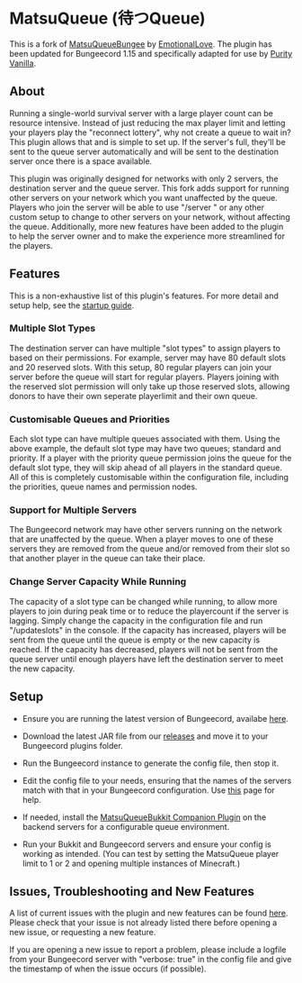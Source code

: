 # MatsuQueue (待つQueue)
This is a fork of [MatsuQueueBungee](https://github.com/EmotionalLove/MatsuQueueBungee) by [EmotionalLove](https://github.com/EmotionalLove). The plugin has been updated for Bungeecord 1.15 and specifically adapted for use by [Purity Vanilla](https://www.purity-vanilla.xyz/).

## About
Running a single-world survival server with a large player count can be resource intensive. Instead of just reducing the max player limit and letting your players play the "reconnect lottery", why not create a queue to wait in? This plugin allows that and is simple to set up. If the server's full, they'll be  sent to the queue server automatically and will be sent to the destination server once there is a space available.

This plugin was originally designed for networks with only 2 servers, the destination server and the queue server. This fork adds support for running other servers on your network which you want unaffected by the queue. Players who join the server will be able to use "/server <servername>" or any other custom setup to change to other servers on your network, without affecting the queue. Additionally, more new features have been added to the plugin to help the server owner and to make the experience more streamlined for the players.

## Features
This is a non-exhaustive list of this plugin's features. For more detail and setup help, see the [startup guide](https://github.com/nitricspace/MatsuQueue/wiki/Getting-Started).

### Multiple Slot Types
The destination server can have multiple "slot types" to assign players to based on their permissions. For example, server may have 80 default slots and 20 reserved slots. With this setup, 80 regular players can join your server before the queue will start for regular players. Players joining with the reserved slot permission will only take up those reserved slots, allowing donors to have their own seperate playerlimit and their own queue.

### Customisable Queues and Priorities
Each slot type can have multiple queues associated with them. Using the above example, the default slot type may have two queues; standard and priority. If a player with the priority queue permission joins the queue for the default slot type, they will skip ahead of all players in the standard queue. All of this is completely customisable within the configuration file, including the priorities, queue names and permission nodes.

### Support for Multiple Servers
The Bungeecord network may have other servers running on the network that are unaffected by the queue. When a player moves to one of these servers they are removed from the queue and/or removed from their slot so that another player in the queue can take their place.

### Change Server Capacity While Running
The capacity of a slot type can be changed while running, to allow more players to join during peak time or to reduce the playercount if the server is lagging. Simply change the capacity in the configuration file and run "/updateslots" in the console. If the capacity has increased, players will be sent from the queue until the queue is empty or the new capacity is reached. If the capacity has decreased, players will not be sent from the queue server until enough players have left the destination server to meet the new capacity.

## Setup
- Ensure you are running the latest version of Bungeecord, availabe [here](https://ci.md-5.net/job/BungeeCord/).

- Download the latest JAR file from our [releases](https://github.com/EmotionalLove/MatsuQueueBungee/releases) and move it to your Bungeecord plugins folder.

- Run the Bungeecord instance to generate the config file, then stop it.

- Edit the config file to your needs, ensuring that the names of the servers match with that in your Bungeecord configuration. Use [this](https://github.com/nitricspace/MatsuQueue/wiki/Configuration-File) page for help.

- If needed, install the [MatsuQueueBukkit Companion Plugin](https://github.com/EmotionalLove/MatsuQueueBukkit) on the backend servers for a configurable queue environment.

- Run your Bukkit and Bungeecord servers and ensure your config is working as intended. (You can test by setting the MatsuQueue player limit to 1 or 2 and opening multiple instances of Minecraft.)

## Issues, Troubleshooting and New Features
A list of current issues with the plugin and new features can be found [here](https://github.com/nitricspace/MatsuQueue/issues). Please check that your issue is not already listed there before opening a new issue, or requesting a new feature.

If you are opening a new issue to report a problem, please include a logfile from your Bungeecord server with "verbose: true" in the config file and give the timestamp of when the issue occurs (if possible).
